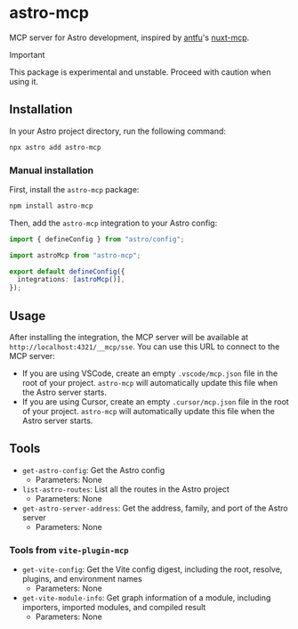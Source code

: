 # astro-mcp

MCP server for Astro development, inspired by [antfu](https://github.com/antfu)'s [nuxt-mcp](https://github.com/antfu/nuxt-mcp).

> [!IMPORTANT]
> This package is experimental and unstable. Proceed with caution when using it.

## Installation

In your Astro project directory, run the following command:

```sh
npx astro add astro-mcp
```

### Manual installation

First, install the `astro-mcp` package:

```sh
npm install astro-mcp
```

Then, add the `astro-mcp` integration to your Astro config:

```ts
import { defineConfig } from "astro/config";

import astroMcp from "astro-mcp";

export default defineConfig({
  integrations: [astroMcp()],
});
```

## Usage

After installing the integration, the MCP server will be available at `http://localhost:4321/__mcp/sse`.
You can use this URL to connect to the MCP server:

- If you are using VSCode, create an empty `.vscode/mcp.json` file in the root of your project. `astro-mcp` will automatically update this file when the Astro server starts.
- If you are using Cursor, create an empty `.cursor/mcp.json` file in the root of your project. `astro-mcp` will automatically update this file when the Astro server starts.

## Tools

- `get-astro-config`: Get the Astro config
  - Parameters: None
- `list-astro-routes`: List all the routes in the Astro project
  - Parameters: None
- `get-astro-server-address`: Get the address, family, and port of the Astro server
  - Parameters: None

### Tools from `vite-plugin-mcp`

- `get-vite-config`: Get the Vite config digest, including the root, resolve, plugins, and environment names
  - Parameters: None
- `get-vite-module-info`: Get graph information of a module, including importers, imported modules, and compiled result
  - Parameters: None
